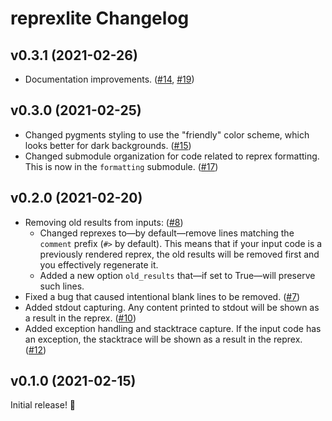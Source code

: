 # reprexlite Changelog

## v0.3.1 (2021-02-26)

- Documentation improvements. ([#14](https://github.com/jayqi/reprexlite/pull/14), [#19](https://github.com/jayqi/reprexlite/pull/19))

## v0.3.0 (2021-02-25)

- Changed pygments styling to use the "friendly" color scheme, which looks better for dark backgrounds. ([#15](https://github.com/jayqi/reprexlite/pull/15))
- Changed submodule organization for code related to reprex formatting. This is now in the `formatting` submodule. ([#17](https://github.com/jayqi/reprexlite/pull/17))

## v0.2.0 (2021-02-20)

- Removing old results from inputs: ([#8](https://github.com/jayqi/reprexlite/pull/8))
  - Changed reprexes to—by default—remove lines matching the `comment` prefix (`#>` by default). This means that if your input code is a previously rendered reprex, the old results will be removed first and you effectively regenerate it.
  - Added a new option `old_results` that—if set to True—will preserve such lines.
- Fixed a bug that caused intentional blank lines to be removed. ([#7](https://github.com/jayqi/reprexlite/pull/7))
- Added stdout capturing. Any content printed to stdout will be shown as a result in the reprex. ([#10](https://github.com/jayqi/reprexlite/pull/10))
- Added exception handling and stacktrace capture. If the input code has an exception, the stacktrace will be shown as a result in the reprex. ([#12](https://github.com/jayqi/reprexlite/pull/12))

## v0.1.0 (2021-02-15)

Initial release! 🎉
